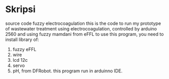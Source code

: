 # Skripsi
source code fuzzy electrocoagulation
this is the code to run my prototype of wastewater treatment using electrocoagulation, controlled by arduino 2560 and using fuzzy mamdani from eFFL
to use this program, you need to install library of:
1. fuzzy eFFL
2. wire
3. lcd 12c
4. servo
5. pH, from DFRobot.
this program run in arduinno IDE.
